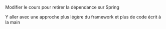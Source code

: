 Modifier le cours pour retirer la dépendance sur Spring

Y aller avec une approche plus légère du framework et plus de code écrit à la main